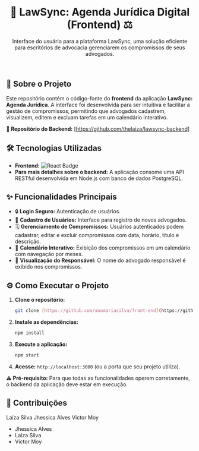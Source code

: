 <h1 align="center">📅 LawSync: Agenda Jurídica Digital (Frontend) ⚖️</h1>

<p align="center">
    Interface do usuário para a plataforma LawSync, uma solução eficiente para escritórios de advocacia gerenciarem os compromissos de seus advogados.
</p>

<br>

## 🚀 Sobre o Projeto

Este repositório contém o código-fonte do **frontend** da aplicação **LawSync: Agenda Jurídica**. A interface foi desenvolvida para ser intuitiva e facilitar a gestão de compromissos, permitindo que advogados cadastrem, visualizem, editem e excluam tarefas em um calendário interativo.

**🔗 Repositório do Backend:** [https://github.com/thelaiza/lawsync-backend]

## 🛠️ Tecnologias Utilizadas

* **Frontend:** <img src="https://img.shields.io/badge/React-20232A?style=for-the-badge&logo=react&logoColor=61DAFB" alt="React Badge">
* **Para mais detalhes sobre o backend:** A aplicação consome uma API RESTful desenvolvida em Node.js com banco de dados PostgreSQL.

## ✨ Funcionalidades Principais

* 🔒 **Login Seguro:** Autenticação de usuários.
* 👤 **Cadastro de Usuários:** Interface para registro de novos advogados.
* 🗓️ **Gerenciamento de Compromissos:** Usuários autenticados podem cadastrar, editar e excluir compromissos com data, horário, título e descrição.
* 📅 **Calendário Interativo:** Exibição dos compromissos em um calendário com navegação por meses.
* 👀 **Visualização do Responsável:** O nome do advogado responsável é exibido nos compromissos.

## ⚙️ Como Executar o Projeto

1.  **Clone o repositório:**
    ```sh
    git clone [https://github.com/anamariasilva/front-end](https://github.com/anamariasilva/front-end)
    ```
2.  **Instale as dependências:**
    ```sh
    npm install
    ```
3.  **Execute a aplicação:**
    ```sh
    npm start
    ```
4.  **Acesse:** `http://localhost:3000` (ou a porta que seu projeto utiliza).

**⚠️ Pré-requisito:** Para que todas as funcionalidades operem corretamente, o backend da aplicação deve estar em execução.

## 🤝 Contribuições
Laíza Silva
Jhessica Alves
Victor Moy
* Jhessica Alves
* Laíza Silva
* Victor Moy
